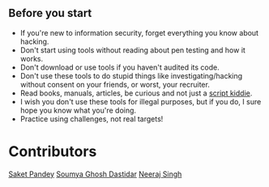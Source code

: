 ## Before you start

- If you're new to information security, forget everything you know about hacking.
- Don't start using tools without reading about pen testing and how it works.
- Don't download or use tools if you haven't audited its code.
- Don't use these tools to do stupid things like investigating/hacking without consent on your friends, or worst, your recruiter.
- Read books, manuals, articles, be curious and not just a [script kiddie](https://www.wikihow.com/Avoid-Becoming-a-Script-Kiddie).
- I wish you don't use these tools for illegal purposes, but if you do, I sure hope you know what you're doing.
- Practice using challenges, not real targets!

# Contributors
[Saket Pandey](https://github.com/dexter-11)
[Soumya Ghosh Dastidar](https://github.com/gdsoumya)
[Neeraj Singh](https://github.com/karma9874)
